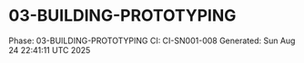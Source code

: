 # 03-BUILDING-PROTOTYPING
Phase: 03-BUILDING-PROTOTYPING
CI: CI-SN001-008
Generated: Sun Aug 24 22:41:11 UTC 2025
